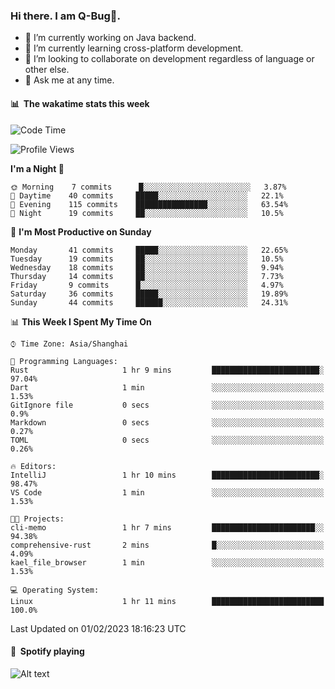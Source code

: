 ### Hi there. I am Q-Bug🐞.

- 🔭 I’m currently working on Java backend.
- 🌱 I’m currently learning cross-platform development.
- 👯 I’m looking to collaborate on development regardless of language or other else.
- 💬 Ask me at any time.

#### 📊 &nbsp;**The wakatime stats this week**  
<!--START_SECTION:waka-->
![Code Time](http://img.shields.io/badge/Code%20Time-57%20hrs%2051%20mins-blue)

![Profile Views](http://img.shields.io/badge/Profile%20Views-0-blue)

**I'm a Night 🦉** 

```text
🌞 Morning    7 commits      █░░░░░░░░░░░░░░░░░░░░░░░░   3.87% 
🌆 Daytime    40 commits     █████░░░░░░░░░░░░░░░░░░░░   22.1% 
🌃 Evening    115 commits    ████████████████░░░░░░░░░   63.54% 
🌙 Night      19 commits     ██░░░░░░░░░░░░░░░░░░░░░░░   10.5%

```
📅 **I'm Most Productive on Sunday** 

```text
Monday       41 commits     █████░░░░░░░░░░░░░░░░░░░░   22.65% 
Tuesday      19 commits     ██░░░░░░░░░░░░░░░░░░░░░░░   10.5% 
Wednesday    18 commits     ██░░░░░░░░░░░░░░░░░░░░░░░   9.94% 
Thursday     14 commits     ██░░░░░░░░░░░░░░░░░░░░░░░   7.73% 
Friday       9 commits      █░░░░░░░░░░░░░░░░░░░░░░░░   4.97% 
Saturday     36 commits     █████░░░░░░░░░░░░░░░░░░░░   19.89% 
Sunday       44 commits     ██████░░░░░░░░░░░░░░░░░░░   24.31%

```


📊 **This Week I Spent My Time On** 

```text
⌚︎ Time Zone: Asia/Shanghai

💬 Programming Languages: 
Rust                     1 hr 9 mins         ████████████████████████░   97.04% 
Dart                     1 min               ░░░░░░░░░░░░░░░░░░░░░░░░░   1.53% 
GitIgnore file           0 secs              ░░░░░░░░░░░░░░░░░░░░░░░░░   0.9% 
Markdown                 0 secs              ░░░░░░░░░░░░░░░░░░░░░░░░░   0.27% 
TOML                     0 secs              ░░░░░░░░░░░░░░░░░░░░░░░░░   0.26%

🔥 Editors: 
IntelliJ                 1 hr 10 mins        ████████████████████████░   98.47% 
VS Code                  1 min               ░░░░░░░░░░░░░░░░░░░░░░░░░   1.53%

🐱‍💻 Projects: 
cli-memo                 1 hr 7 mins         ███████████████████████░░   94.38% 
comprehensive-rust       2 mins              █░░░░░░░░░░░░░░░░░░░░░░░░   4.09% 
kael_file_browser        1 min               ░░░░░░░░░░░░░░░░░░░░░░░░░   1.53%

💻 Operating System: 
Linux                    1 hr 11 mins        █████████████████████████   100.0%

```


 Last Updated on 01/02/2023 18:16:23 UTC
<!--END_SECTION:waka-->

#### 🎵 &nbsp;**Spotify playing**  
![Alt text](https://spotify-recently-played-readme.vercel.app/api?user=e5y1o4x7kdt9kf2blu4wvmb4s&unique={true|1|on|yes})
